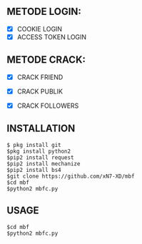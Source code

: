 
## METODE LOGIN:
- [x] COOKIE LOGIN
- [x] ACCESS TOKEN LOGIN

## METODE CRACK:
- [x] CRACK FRIEND
- [x] CRACK PUBLIK
- [x] CRACK FOLLOWERS


## INSTALLATION
    $ pkg install git
    $pkg install python2
    $pip2 install request
    $pip2 install mechanize
    $pip2 install bs4
    $git clone https://github.com/xN7-XD/mbf
    $cd mbf
    $python2 mbfc.py

## USAGE

    $cd mbf
    $python2 mbfc.py



